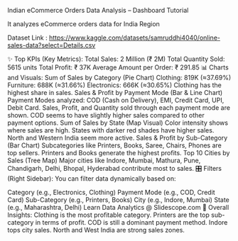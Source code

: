 Indian eCommerce Orders Data Analysis – Dashboard Tutorial


It analyzes eCommerce orders data for India Region

Dataset Link : https://www.kaggle.com/datasets/samruddhi4040/online-sales-data?select=Details.csv

✨ Top KPIs (Key Metrics):
Total Sales: 2 Million (₹ 2M)
Total Quantity Sold: 5615 units
Total Profit: ₹ 37K
Average Amount per Order: ₹ 291.85
📊 Charts and Visuals:
Sum of Sales by Category (Pie Chart)
Clothing: 819K (≈37.69%)
Furniture: 688K (≈31.66%)
Electronics: 666K (≈30.65%)
Clothing has the highest share in sales.
Sales & Profit by Payment Mode (Bar & Line Chart)
Payment Modes analyzed: COD (Cash on Delivery), EMI, Credit Card, UPI, Debit Card.
Sales, Profit, and Quantity sold through each payment mode are shown.
COD seems to have slightly higher sales compared to other payment options.
Sum of Sales by State (Map Visual)
Color intensity shows where sales are high.
States with darker red shades have higher sales.
North and Western India seem more active.
Sales & Profit by Sub-Category (Bar Chart)
Subcategories like Printers, Books, Saree, Chairs, Phones are top sellers.
Printers and Books generate the highest profits.
Top 10 Cities by Sales (Tree Map)
Major cities like Indore, Mumbai, Mathura, Pune, Chandigarh, Delhi, Bhopal, Hyderabad contribute most to sales.
🎛️ Filters (Right Sidebar):
You can filter data dynamically based on:

Category (e.g., Electronics, Clothing)
Payment Mode (e.g., COD, Credit Card)
Sub-Category (e.g., Printers, Books)
City (e.g., Indore, Mumbai)
State (e.g., Maharashtra, Delhi)
Learn Data Analytics @ Slidescope.com
🧠 Overall Insights:
Clothing is the most profitable category.
Printers are the top sub-category in terms of profit.
COD is still a dominant payment method.
Indore tops city sales.
North and West India are strong sales zones.
